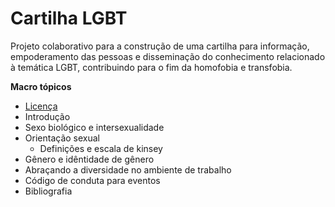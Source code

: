 Cartilha LGBT
============

Projeto colaborativo para a construção de uma cartilha para informação, empoderamento das pessoas e disseminação do conhecimento relacionado à temática LGBT, contribuindo para o fim da homofobia e transfobia.

**Macro tópicos**

* [Licença](LICENSE)
* Introdução
* Sexo biológico e intersexualidade
* Orientação sexual
  * Definições e escala de kinsey
* Gênero e idêntidade de gênero
* Abraçando a diversidade no ambiente de trabalho
* Código de conduta para eventos
* Bibliografia
